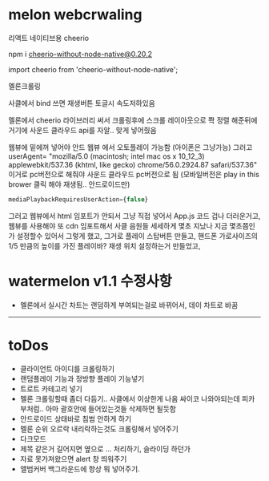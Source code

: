 # melon webcrwaling

리액트 네이티브용 cheerio

npm i cheerio-without-node-native@0.20.2

import cheerio from 'cheerio-without-node-native';

멜론크롤링


사클에서 bind 쓰면 재생버튼 토글시 속도저하있음


멜론에서 cheerio 라이브러리 써서 크롤링후에 스크롤 레이아웃으로 쫙 정렬 해준뒤에 거기에 사운드 클라우드 api를 자알.. 맞게 넣어줬음


웹뷰에 밑에꺼 넣어야 안드 웹뷰 에서 오토플레이 가능함 (아이폰은 그냥가능)
그러고 userAgent= "mozilla/5.0 (macintosh; intel mac os x 10_12_3) applewebkit/537.36 (khtml, like gecko) chrome/56.0.2924.87 safari/537.36"
이거로 pc버전으로 해줘야 사운드 클라우드 pc버전으로 됨 (모바일버전은 play in this brower 클릭 해야 재생됨.. 안드로이드만)

```js
mediaPlaybackRequiresUserAction={false}
```


그러고 웹뷰에서 html 임포트가 안되서 그냥 직접 넣어서 App.js 코드 겁나 더러운거고, 
웹뷰를 사용해야 또 cdn 임포트해서 사클 음원들 세세하게 몇초 지났나 지금 몇초쯤인가 설정할수 있어서 그렇게 했고,
그거로 플레이 스탑버튼 만들고, 핸드폰 가로사이즈의 1/5 만큼의 높이를 가진 플레이바? 재생 위치  설정하는거 만들었고,

# watermelon v1.1 수정사항

- 멜론에서 실시간 차트는 랜덤하게 부여되는걸로 바뀌어서, 데이 차트로 바꿈


---

# toDos

- 클라이언트 아이디를 크롤링하기
- 랜덤플레이 기능과 정방향 플레이 기능넣기
- 트로트 카테고리 넣기
- 멜론 크롤링할때 좀더 다듬기.. 사클에서 이상한게 나옴 싸이코 나와야되는데 피카부처럼.. 아마 괄호안에 들어있는것들 삭제하면 될듯함
- 안드로이드 상태바로 침범 안하게 하기
- 멜론 순위 오르락 내리락하는것도 크롤링해서 넣어주기
- 다크모드
- 제목 같은거 길어지면 옆으로 ... 처리하기, 슬라이딩 하던가
- 자료 못가져왔으면 alert 창 띄워주기
- 앨범커버 백그라운드에 항상 뭐 넣어주기.